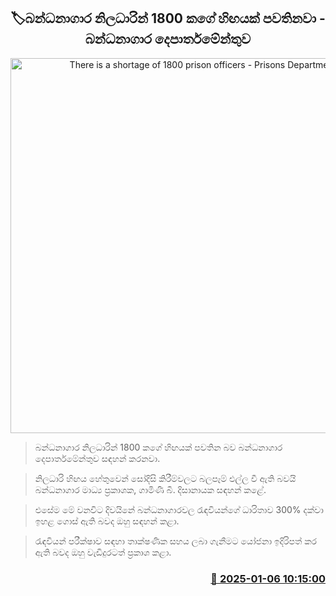 <p align='center'><b><h2 align='center' title='There is a shortage of 1800 prison officers - Prisons Department'>🏷බන්ධනාගාර නිලධාරින් 1800 කගේ හිඟයක් පවතිනවා - බන්ධනාගාර දෙපාර්තමේන්තුව</h2></b></p>
<p align='center'><img src='https://helakuru.sgp1.cdn.digitaloceanspaces.com/esana/images/lib/prison-department-archived.jpg' width='600' alt='There is a shortage of 1800 prison officers - Prisons Department'></p>

> බන්ධනාගාර නිලධාරින් 1800 කගේ හිඟයක් පවතින බව බන්ධනාගාර දෙපාර්තමේන්තුව සඳහන් කරනවා.

> නිලධාරි හිඟය හේතුවෙන් සෝදිසි කිරීම්වලට බලපෑම් එල්ල වී ඇති බවයි බන්ධනාගාර මාධ්‍ය ප්‍රකාශක, ගාමිණී බී. දිසානායක සඳහන් කළේ.

> එසේම මේ වනවිට දිවයිනේ බන්ධනාගාරවල රැඳවියන්ගේ ධාරිතාව 300% දක්වා ඉහළ ගොස් ඇති බවද ඔහු සඳහන් කළා.

> රැඳවියන් පරීක්ෂාව සඳහා තාක්ෂණික සහය ලබා ගැනීමට යෝජනා ඉදිරිපත් කර ඇති බවද ඔහු වැඩිදුරටත් ප්‍රකාශ කළා.



<h3 align='right'><a href='https://www.helakuru.lk/esana/p/106341/'>📅 2025-01-06 10:15:00</a></h3>

